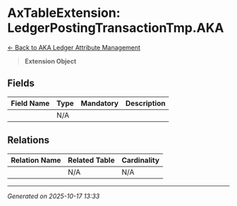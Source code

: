 # AxTableExtension: LedgerPostingTransactionTmp.AKA

[← Back to AKA Ledger Attribute Management](../README.md)

> **Extension Object**

## Fields

| Field Name | Type | Mandatory | Description |
|------------|------|-----------|-------------|
|  | N/A |  |  |

## Relations

| Relation Name | Related Table | Cardinality |
|---------------|---------------|-------------|
|  | N/A | N/A |

---

*Generated on 2025-10-17 13:33*
